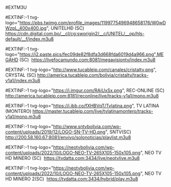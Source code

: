 #EXTM3U


#EXTINF:-1 tvg-logo="https://pbs.twimg.com/profile_images/1199775496948658176/W0wDWzpL_400x400.jpg", UNITELHÐ (SC) 
https://cdn.digital.com.bo/__cl/cg:sworigin2/__c/UNITEL/__op/hls-default/__f/index.m3u8

#EXTINF:-1 tvg-logo="https://i2.paste.pics/fec09de82f8dfa3d668fda6019d4a966.png",MEGAHD (SC) 
https://livefocamundo.com:8081/megavisiontv/index.m3u8

#EXTINF:-1 tvg-logo="http://www.tucableip.com/canales/cristaltv.png", CRYSTAL (SC)
http://america.tucableip.com/bolivia/cristaltv/tracks-v1a1/index.m3u8

#EXTINF:-1 tvg-logo="https://i.imgur.com/RAiUxSx.png", REC-ONLINE (SC)
http://america.tucableip.com:8181/reconline/live/tracks-v1a1/mono.m3u8

#EXTINF:-1 tvg-logo="https://i.ibb.co/fXHBVqT/Tvlatina.png", TV LATINA (MONTERO)
https://master.tucableip.com/live/tvlatinamontero/tracks-v1a1/mono.m3u8

#EXTINF:-1 tvg-logo="http://www.sntvbolivia.com/wp-content/uploads/2019/12/LOGO-SN-TV-HD.png", SNTV(SC) 
http://200.58.160.67:8081/envivo/solonoticias/playlist.m3u8

#EXTINF:-1 tvg-logo="https://neotvbolivia.com/wp-content/uploads/2022/10/LOGO-NEO-TV-265X105-150x105.png", NEO TV HD MINERO (SC) 
https://tvdatta.com:3434/live/neotvlive.m3u8

#EXTINF:-1 tvg-logo="https://neotvbolivia.com/wp-content/uploads/2022/10/LOGO-NEO-TV-265X105-150x105.png", NEO TV HD MINERO 2(SC) 
https://tvdatta.com:3434/hybrid/play.m3u8
